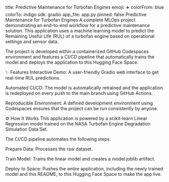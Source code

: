 title: Predictive Maintenance for Turbofan Engines emoji: ✈️ colorFrom: blue colorTo: indigo sdk: gradio app_file: app.py pinned: false
Predictive Maintenance for Turbofan Engines
A complete MLOps project demonstrating an end-to-end workflow for a predictive maintenance solution. This application uses a machine learning model to predict the Remaining Useful Life (RUL) of a turbofan engine based on operational settings and sensor data.

The project is developed within a containerized GitHub Codespaces environment and features a CI/CD pipeline that automatically trains the model and deploys the application to this Hugging Face Space.

✨ Features
Interactive Demo: A user-friendly Gradio web interface to get real-time RUL predictions.

Automated CI/CD: The model is automatically retrained and the application is redeployed on every push to the main branch using GitHub Actions.

Reproducible Environment: A defined development environment using Codespaces ensures that the project can be run consistently by anyone.

⚙️ How It Works
This application is powered by a scikit-learn Linear Regression model trained on the NASA Turbofan Engine Degradation Simulation Data Set.

The CI/CD pipeline automates the following steps:

Prepare Data: Processes the raw dataset.

Train Model: Trains the linear model and creates a model.joblib artifact.

Deploy to Space: Pushes the entire application, including the newly trained model and this README, to this Hugging Face Space to make the app live.